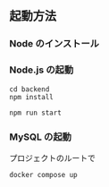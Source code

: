 ## 起動方法

### Node のインストール

### Node.js の起動

```
cd backend
npm install

npm run start
```

### MySQL の起動

プロジェクトのルートで

```
docker compose up
```
